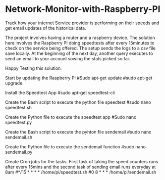 # Network-Monitor-with-Raspberry-PI
Track how your internet Service provider is performing on their speeds and get email updates of the historical data. 

The project involves having a router and a raspberry device. The solution here involves the Raspberry PI doing speedtests after every 15minutes to check on the service being offered. The setup sends the logs to a csv file save locally. At the beginning of the next day, another query executes to send an email to your account sowing the stats picked so far.

Happy Testing this solution.

Start by updating the Raspberry PI
#Sudo apt-get update
#sudo apt-get upgrade

Install the Speedtest App
#sudo apt-get speedtest-cli

Create the Bash script to execute the python file speedtest
#sudo nano speedtest.sh

Create the Python file to execute the speedtest app
#Sudo nano speedtest.py

Create the Bash script to execute the pyhton file sendemail
#sudo nano sendemail.sh

Create the Python file to execute the sendemail function
#sudo nano sendemail.py

Create Cron jobs for the tasks. First task of taking the speed counters runs after every 15mins and the second task of sending email runs everyday at 8am
#*/15 * * * * /home/pi/speedtest.sh
#0 8 * * * /home/pi/sendemail.sh

